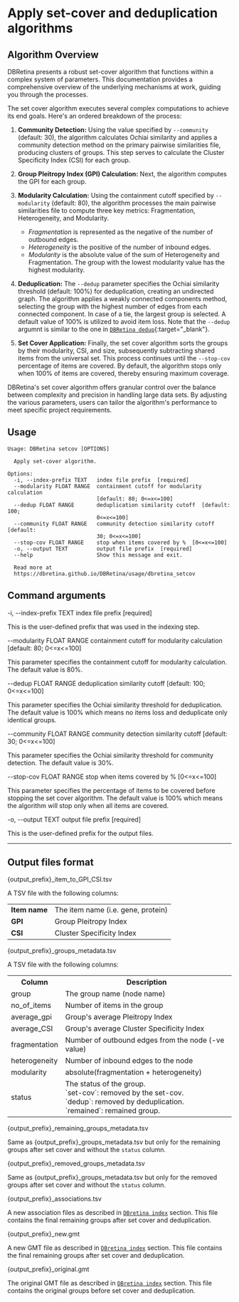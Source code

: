 # Apply set-cover and deduplication algorithms

## Algorithm Overview

DBRetina presents a robust set-cover algorithm that functions within a complex system of parameters. This documentation provides a comprehensive overview of the underlying mechanisms at work, guiding you through the processes.

The set cover algorithm executes several complex computations to achieve its end goals. Here's an ordered breakdown of the process:

1. **Community Detection:** Using the value specified by `--community` (default: 30), the algorithm calculates Ochiai similarity and applies a community detection method on the primary pairwise similarities file, producing clusters of groups. This step serves to calculate the Cluster Specificity Index (CSI) for each group.

2. **Group Pleitropy Index (GPI) Calculation:** Next, the algorithm computes the GPI for each group.

3. **Modularity Calculation:** Using the containment cutoff specified by `--modularity` (default: 80), the algorithm processes the main pairwise similarities file to compute three key metrics: Fragmentation, Heterogeneity, and Modularity. 
   - *Fragmentation* is represented as the negative of the number of outbound edges.
   - *Heterogeneity* is the positive of the number of inbound edges.
   - *Modularity* is the absolute value of the sum of Heterogeneity and Fragmentation. The group with the lowest modularity value has the highest modularity.

4. **Deduplication:** The `--dedup` parameter specifies the Ochiai similarity threshold (default: 100%) for deduplication, creating an undirected graph. The algorithm applies a weakly connected components method, selecting the group with the highest number of edges from each connected component. In case of a tie, the largest group is selected. A default value of 100% is utilized to avoid item loss. Note that the `--dedup` argumnt is similar to the one in [`DBRetina dedup`](dbretina_dedup.md){:target="_blank"}.

5. **Set Cover Application:** Finally, the set cover algorithm sorts the groups by their modularity, CSI, and size, subsequently subtracting shared items from the universal set. This process continues until the `--stop-cov` percentage of items are covered. By default, the algorithm stops only when 100% of items are covered, thereby ensuring maximum coverage.

DBRetina's set cover algorithm offers granular control over the balance between complexity and precision in handling large data sets. By adjusting the various parameters, users can tailor the algorithm's performance to meet specific project requirements.


## Usage


```
Usage: DBRetina setcov [OPTIONS]

  Apply set-cover algorithm.

Options:
  -i, --index-prefix TEXT   index file prefix  [required]
  --modularity FLOAT RANGE  containment cutoff for modularity calculation
                            [default: 80; 0<=x<=100]
  --dedup FLOAT RANGE       deduplication similarity cutoff  [default: 100;
                            0<=x<=100]
  --community FLOAT RANGE   community detection similarity cutoff  [default:
                            30; 0<=x<=100]
  --stop-cov FLOAT RANGE    stop when items covered by %  [0<=x<=100]
  -o, --output TEXT         output file prefix  [required]
  --help                    Show this message and exit.

  Read more at
  https://dbretina.github.io/DBRetina/usage/dbretina_setcov
```

## Command arguments


<span class="cmd"> -i, --index-prefix TEXT   index file prefix  [required] </span>

This is the user-defined prefix that was used in the indexing step.

<span class="cmd"> --modularity FLOAT RANGE  containment cutoff for modularity calculation  [default: 80; 0<=x<=100] </span>

This parameter specifies the containment cutoff for modularity calculation. The default value is 80%.

<span class="cmd"> --dedup FLOAT RANGE       deduplication similarity cutoff  [default: 100; 0<=x<=100] </span>

This parameter specifies the Ochiai similarity threshold for deduplication. The default value is 100% which means no items loss and deduplicate only identical groups.

<span class="cmd"> --community FLOAT RANGE   community detection similarity cutoff  [default: 30; 0<=x<=100] </span>

This parameter specifies the Ochiai similarity threshold for community detection. The default value is 30%.

<span class="cmd"> --stop-cov FLOAT RANGE    stop when items covered by %  [0<=x<=100] </span>

This parameter specifies the percentage of items to be covered before stopping the set cover algorithm. The default value is 100% which means the algorithm will stop only when all items are covered.

<span class="cmd"> -o, --output TEXT         output file prefix  [required] </span>

This is the user-defined prefix for the output files.

<hr class="fancy-hr">

## Output files format

<span class="cmd"> {output_prefix}_item_to_GPI_CSI.tsv </span>

A TSV file with the following columns:


<table>
  <tbody>
    <tr>
      <td><strong>Item name</strong></td>
      <td>The item name (i.e. gene, protein)</td>
    </tr>
    <tr>
      <td><strong>GPI</strong></td>
      <td>Group Pleitropy Index</td>
    </tr>
    <tr>
      <td><strong>CSI</strong></td>
      <td>Cluster Specificity Index</td>
    </tr>
  </tbody>
</table>


<span class="cmd"> {output_prefix}_groups_metadata.tsv </span>

A TSV file with the following columns:

<table>
  <tbody>
    <tr>
      <th>Column</th>
      <th>Description</th>
    </tr>
    <tr>
      <td>group</td>
      <td>The group name (node name)</td>
    </tr>
    <tr>
      <td>no_of_items</td>
      <td>Number of items in the group</td>
    </tr>
    <tr>
      <td>average_gpi</td>
      <td>Group's average Pleitropy Index</td>
    </tr>
    <tr>
      <td>average_CSI</td>
      <td>Group's average Cluster Specificity Index</td>
    </tr>
    <tr>
      <td>fragmentation</td>
      <td>Number of outbound edges from the node (-ve value)</td>
    </tr>
    <tr>
      <td>heterogeneity</td>
      <td>Number of inbound edges to the node</td>
    </tr>
    <tr>
      <td>modularity</td>
      <td>absolute(fragmentation + heterogeneity)</td>
    </tr>
    <tr>
      <td>status</td>
      <td>The status of the group.<br>
          `set-cov`: removed by the set-cov.<br> 
          `dedup`: removed by deduplication.<br>
          `remained`: remained group.
      </td>
    </tr>
  </tbody>
</table>

<span class="cmd"> {output_prefix}_remaining_groups_metadata.tsv </span>

Same as {output_prefix}_groups_metadata.tsv but only for the remaining groups after set cover and without the `status` column.

<span class="cmd"> {output_prefix}_removed_groups_metadata.tsv </span>

Same as {output_prefix}_groups_metadata.tsv but only for the removed groups after set cover and without the `status` column.

<span class="cmd"> {output_prefix}_associations.tsv </span>

A new association files as described in [`DBretina index`](dbretina_index.md) section. This file contains the final remaining groups after set cover and deduplication.

<span class="cmd"> {output_prefix}_new.gmt </span>

A new GMT file as described in [`DBretina index`](dbretina_index.md) section. This file contains the final remaining groups after set cover and deduplication.

<span class="cmd"> {output_prefix}_original.gmt </span>

The original GMT file as described in [`DBretina index`](dbretina_index.md) section. This file contains the original groups before set cover and deduplication.

